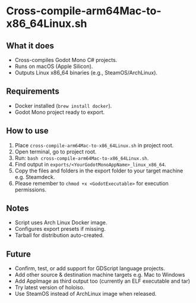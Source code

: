 # Cross-compile-arm64Mac-to-x86_64Linux.sh

## What it does
- Cross-compiles Godot Mono C# projects.
- Runs on macOS (Apple Silicon).
- Outputs Linux x86_64 binaries (e.g., SteamOS/ArchLinux).

## Requirements
- Docker installed (`brew install docker`).
- Godot Mono project ready to export.

## How to use
1. Place `cross-compile-arm64Mac-to-x86_64Linux.sh` in project root.
2. Open terminal, go to project root.
3. Run: `bash cross-compile-arm64Mac-to-x86_64Linux.sh`.
4. Find output in `exports/<YourGodotMonoAppName>_linux_x86_64`.
5. Copy the files and folders in the export folder to your target machine e.g. Steamdeck.
6. Please remember to `chmod +x <GodotExecutable>` for execution permissions.

## Notes
- Script uses Arch Linux Docker image.
- Configures export presets if missing.
- Tarball for distribution auto-created.

## Future
- Confirm, test, or add support for GDScript language projects.
- Add other source & destination machine targets e.g. Mac to Windows
- Add AppImage as third output too (currently an ELF executable and tar)
- Try latest version of holoiso.
- Use SteamOS instead of ArchLinux image when released.